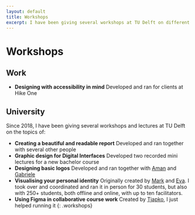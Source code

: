 ```yaml
---
layout: default
title: Workshops
excerpt: I have been giving several workshops at TU Delft on different design topics.
---
```


# Workshops

## Work

- **Designing with accessibility in mind** Developed and ran for clients at Hike One

## University

Since 2018, I have been giving several workshops and lectures at TU Delft on the topics of:

- **Creating a beautiful and readable report** Developed and ran together with several other people
- **Graphic design for Digital Interfaces** Developed two recorded mini lectures for a new bachelor course
- **Designing basic logos** Developed and ran together with [Aman](https://www.linkedin.com/in/amanadalal/) and [Gabriele](https://www.linkedin.com/in/gabriele-maria-schieppati/)
- **Visualising your personal identity** Originally created by [Mark](https://markjanssen.design) and [Eva](http://evaoosterlaken.com). I took over and coordinated and ran it in person for 30 students, but also with 250+ students, both offline and online, with up to ten facilitators.
- **Using Figma in collaborative course work** Created by [Tjapko](https://tjapkovermeulen.com/), I just helped running it
{: .workshops}